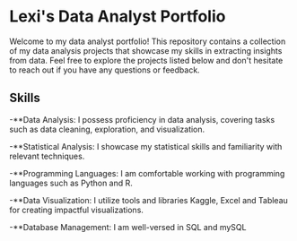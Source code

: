 # Lexi's Data Analyst Portfolio

Welcome to my data analyst portfolio! This repository contains a collection of my data analysis projects that showcase my skills in extracting insights from data. Feel free to explore the projects listed below and don't hesitate to reach out if you have any questions or feedback.

## Skills

-**Data Analysis: I possess proficiency in data analysis, covering tasks such as data cleaning, exploration, and visualization.

-**Statistical Analysis: I showcase my statistical skills and familiarity with relevant techniques.

-**Programming Languages: I am comfortable working with programming languages such as Python and R.

-**Data Visualization: I utilize tools and libraries Kaggle, Excel and Tableau for creating impactful visualizations.

-**Database Management: I am well-versed in SQL and mySQL
